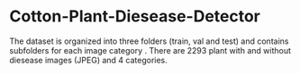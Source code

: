 # Cotton-Plant-Diesease-Detector
The dataset is organized into three folders (train, val and test) and contains subfolders for each image category . There are 2293 plant with and without diesease images (JPEG) and 4 categories.
